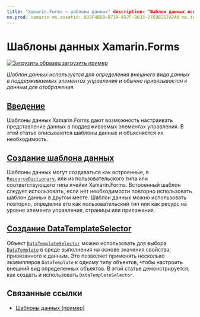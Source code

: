 ```yaml
---
title: "Xamarin.Forms — шаблоны данных" description: "Шаблон данных используется для определения внешнего вида данных в поддерживаемых элементах управления и обычно привязывается к данным для отображения".
ms.prod: xamarin ms.assetid: 838F4BDB-B719-457F-8633-27E9B267A2A0 ms.technology: xamarin-forms author: davidbritch ms.author: dabritch ms.date: 09/11/2017 no-loc: [Xamarin.Forms, Xamarin.Essentials]
---
```


# <a name="xamarinforms-data-templates"></a>Шаблоны данных Xamarin.Forms

[![Загрузить образец](~/media/shared/download.png) загрузить пример](https://docs.microsoft.com/samples/xamarin/xamarin-forms-samples/templates-datatemplates)

_Шаблон данных используется для определения внешнего вида данных в поддерживаемых элементах управления и обычно привязывается к данным для отображения._

## <a name="introduction"></a>[Введение](introduction.md)

Шаблоны данных Xamarin.Forms дают возможность настраивать представление данных в поддерживаемых элементах управления. В этой статье описываются шаблоны данных и объясняется их необходимость.

## <a name="creating-a-datatemplate"></a>[Создание шаблона данных](creating.md)

Шаблоны данных могут создаваться как встроенные, в [`ResourceDictionary`](xref:Xamarin.Forms.ResourceDictionary), или из пользовательского типа или соответствующего типа ячейки Xamarin.Forms. Встроенный шаблон следует использовать, если нет необходимости повторно использовать шаблон данных в другом месте. Шаблон данных можно использовать повторно, определив его как пользовательский тип или как ресурс на уровне элемента управления, страницы или приложения.

## <a name="creating-a-datatemplateselector"></a>[Создание DataTemplateSelector](selector.md)

Объект [`DataTemplateSelector`](xref:Xamarin.Forms.DataTemplateSelector) можно использовать для выбора [`DataTemplate`](xref:Xamarin.Forms.DataTemplate) в среде выполнения на основе значения свойства, привязанного к данным. Это позволяет применять несколько экземпляров `DataTemplate` к одному типу объектов, чтобы настроить внешний вид определенных объектов. В этой статье демонстрируется, как создать и использовать `DataTemplateSelector`.

## <a name="related-links"></a>Связанные ссылки

- [Шаблоны данных (пример)](https://docs.microsoft.com/samples/xamarin/xamarin-forms-samples/templates-datatemplates)
